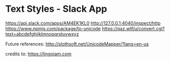 # Text Styles - Slack App

https://api.slack.com/apps/AM4EK1KL0
http://127.0.0.1:4040/inspect/http
https://www.npmjs.com/package/to-unicode
https://qaz.wtf/u/convert.cgi?text=abcdefghijklmnopqrstuvwxyz

Future references:
http://slothsoft.net/UnicodeMapper/?lang=en-us

credits to:
https://lingojam.com
